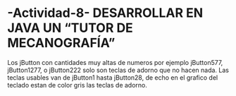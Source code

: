 # -Actividad-8-  DESARROLLAR EN JAVA UN “TUTOR DE MECANOGRAFÍA”

Los jButton con cantidades muy altas de numeros por ejemplo jButton577, jButton1277, o jButton222 solo son teclas de adorno que no hacen nada.
Las teclas usables van de jButton1 hasta jButton28, de echo en el grafico del teclado estan de color gris las teclas de adorno.
